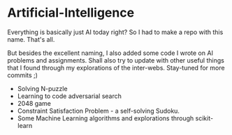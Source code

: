 # Artificial-Intelligence

Everything is basically just AI today right? So I had to make a repo with this name. That's all.

But besides the excellent naming, I also added some code I wrote on AI problems and assignments. Shall also try to update with other useful things that I found through my explorations of the inter-webs. Stay-tuned for more commits ;)

* Solving N-puzzle
* Learning to code adversarial search
* 2048 game
* Constraint Satisfaction Problem - a self-solving Sudoku.
* Some Machine Learning algorithms and explorations through scikit-learn

